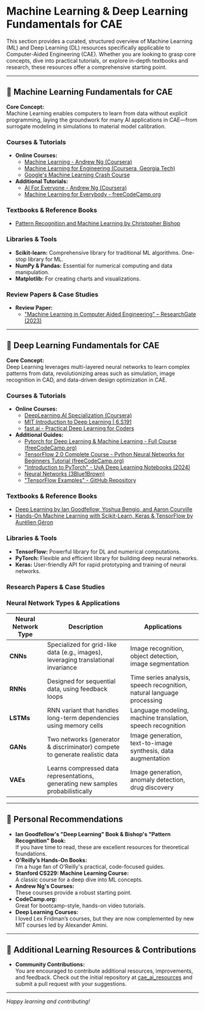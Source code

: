 # Machine Learning & Deep Learning Fundamentals for CAE 

This section provides a curated, structured overview of Machine Learning (ML) and Deep Learning (DL) resources specifically applicable to Computer-Aided Engineering (CAE). Whether you are looking to grasp core concepts, dive into practical tutorials, or explore in-depth textbooks and research, these resources offer a comprehensive starting point. 

---

## 📌 Machine Learning Fundamentals for CAE

**Core Concept:**  
Machine Learning enables computers to learn from data without explicit programming, laying the groundwork for many AI applications in CAE—from surrogate modeling in simulations to material model calibration.

### Courses & Tutorials
- **Online Courses:**
  - [Machine Learning - Andrew Ng (Coursera)](https://www.coursera.org/learn/machine-learning)
  - [Machine Learning for Engineering (Coursera, Georgia Tech)](https://www.coursera.org/learn/machine-learning-engineering)
  - [Google's Machine Learning Crash Course](https://developers.google.com/machine-learning/crash-course)
- **Additional Tutorials:**
  - [AI For Everyone - Andrew Ng (Coursera)](https://www.coursera.org/learn/ai-for-everyone)
  - [Machine Learning for Everybody - freeCodeCamp.org](https://www.youtube.com/watch?v=i_LwzRVP7bg)

### Textbooks & Reference Books
- [Pattern Recognition and Machine Learning by Christopher Bishop](https://www.microsoft.com/en-us/research/people/cmbishop/prml-book/)

### Libraries & Tools
- **Scikit-learn:** Comprehensive library for traditional ML algorithms. One-stop library for ML.
- **NumPy & Pandas:** Essential for numerical computing and data manipulation.
- **Matplotlib:** For creating charts and visualizations.

### Review Papers & Case Studies
- **Review Paper:**  
  - ["Machine Learning in Computer Aided Engineering" – ResearchGate (2023)](https://www.researchgate.net/publication/374430117_Machine_Learning_in_Computer_Aided_Engineering)

---

## 📌 Deep Learning Fundamentals for CAE

**Core Concept:**  
Deep Learning leverages multi-layered neural networks to learn complex patterns from data, revolutionizing areas such as simulation, image recognition in CAD, and data-driven design optimization in CAE.

### Courses & Tutorials
- **Online Courses:**
  - [DeepLearning.AI Specialization (Coursera)](https://www.coursera.org/specializations/deep-learning)
  - [MIT Introduction to Deep Learning | 6.S191](https://www.youtube.com/playlist?list=PLtBw6njQRU-rwp5__7C0oIVt26ZgjG9NI)
  - [fast.ai - Practical Deep Learning for Coders](https://course.fast.ai/)
- **Additional Guides:**
  - [Pytorch for Deep Learning & Machine Learning - Full Course (freeCodeCamp.org)](https://www.youtube.com/watch?v=V_xro1bcAuA)
  - [TensorFlow 2.0 Complete Course - Python Neural Networks for Beginners Tutorial (freeCodeCamp.org)](https://www.youtube.com/watch?v=tPYj3fFJGjk)
  - ["Introduction to PyTorch" - UvA Deep Learning Notebooks (2024)](https://uvadlc-notebooks.readthedocs.io/en/latest/tutorial_notebooks/tutorial2/Introduction_to_PyTorch.html)
  - [Neural Networks (3Blue1Brown)](https://www.youtube.com/playlist?list=PLZHQObOWTQDNU6R1_67000Dx_ZCJB-3pi)
  - ["TensorFlow Examples" - GitHub Repository](https://github.com/aymericdamien/TensorFlow-Examples.git)

### Textbooks & Reference Books
- [Deep Learning by Ian Goodfellow, Yoshua Bengio, and Aaron Courville](https://www.deeplearningbook.org/)
- [Hands-On Machine Learning with Scikit-Learn, Keras & TensorFlow by Aurélien Géron](https://www.oreilly.com/library/view/hands-on-machine-learning/9781492032632/)

### Libraries & Tools
- **TensorFlow:** Powerful library for DL and numerical computations.
- **PyTorch:** Flexible and efficient library for building deep neural networks.
- **Keras:** User-friendly API for rapid prototyping and training of neural networks.

### Research Papers & Case Studies


### Neural Network Types & Applications

| **Neural Network Type** | **Description**                                                                     | **Applications**                                                        |
|-------------------------|-------------------------------------------------------------------------------------|-------------------------------------------------------------------------|
| **CNNs**                | Specialized for grid-like data (e.g., images), leveraging translational invariance  | Image recognition, object detection, image segmentation                 |
| **RNNs**                | Designed for sequential data, using feedback loops                                   | Time series analysis, speech recognition, natural language processing   |
| **LSTMs**               | RNN variant that handles long-term dependencies using memory cells                   | Language modeling, machine translation, speech recognition              |
| **GANs**                | Two networks (generator & discriminator) compete to generate realistic data          | Image generation, text-to-image synthesis, data augmentation            |
| **VAEs**                | Learns compressed data representations, generating new samples probabilistically     | Image generation, anomaly detection, drug discovery                     |

---

## 📌 Personal Recommendations

- **Ian Goodfellow's "Deep Learning" Book & Bishop's "Pattern Recognition" Book:**  
  If you have time to read, these are excellent resources for theoretical foundations.
- **O'Reilly’s Hands-On Books:**  
  I’m a huge fan of O'Reilly's practical, code-focused guides.
- **Stanford CS229: Machine Learning Course:**  
  A classic course for a deep dive into ML concepts.  
- **Andrew Ng's Courses:**  
  These courses provide a robust starting point.
- **CodeCamp.org:**  
  Great for bootcamp-style, hands-on video tutorials.
- **Deep Learning Courses:**  
  I loved Lex Fridman’s courses, but they are now complemented by new MIT courses led by Alexander Amini.

---

## 📌 Additional Learning Resources & Contributions

- **Community Contributions:**  
  You are encouraged to contribute additional resources, improvements, and feedback. Check out the initial repository at [cae_ai_resources](https://github.com/RevanKumarD/cae_ai_resources) and submit a pull request with your suggestions.

---

*Happy learning and contributing!*
